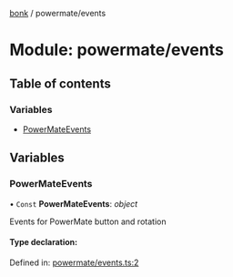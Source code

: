 [bonk](../README.md) / powermate/events

# Module: powermate/events

## Table of contents

### Variables

- [PowerMateEvents](powermate_events.md#powermateevents)

## Variables

### PowerMateEvents

• `Const` **PowerMateEvents**: *object*

Events for PowerMate button and rotation

#### Type declaration:

Defined in: [powermate/events.ts:2](https://github.com/expandrew/media-cube/blob/4261262/bonk/src/devices/powermate/events.ts#L2)
